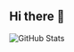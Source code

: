 ## Hi there 👋

![GitHub Stats](https://github-readme-stats.vercel.app/api?username=da3gal&show_icons=true&theme=dark)
